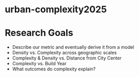 # urban-complexity2025


# Research Goals
* Describe our metric and eventually derive it from a model
* Density vs. Complexity across geographic scales
* Complexity & Density vs. Distance from City Center
* Complexity vs. Build Year
* What outcomes do complexity explain?
